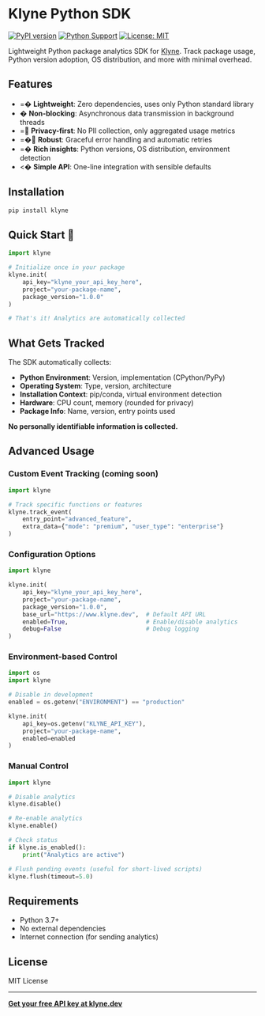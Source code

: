 # Klyne Python SDK

[![PyPI version](https://badge.fury.io/py/klyne.svg)](https://badge.fury.io/py/klyne)
[![Python Support](https://img.shields.io/pypi/pyversions/klyne.svg)](https://pypi.org/project/klyne/)
[![License: MIT](https://img.shields.io/badge/License-MIT-yellow.svg)](https://opensource.org/licenses/MIT)

Lightweight Python package analytics SDK for [Klyne](https://klyne.dev). Track package usage, Python version adoption, OS distribution, and more with minimal overhead.

## Features

- =� **Lightweight**: Zero dependencies, uses only Python standard library
- � **Non-blocking**: Asynchronous data transmission in background threads
- = **Privacy-first**: No PII collection, only aggregated usage metrics
- =� **Robust**: Graceful error handling and automatic retries
- =� **Rich insights**: Python versions, OS distribution, environment detection
- <� **Simple API**: One-line integration with sensible defaults

## Installation

```bash
pip install klyne
```

## Quick Start 💨

```python
import klyne

# Initialize once in your package
klyne.init(
    api_key="klyne_your_api_key_here",
    project="your-package-name",
    package_version="1.0.0"
)

# That's it! Analytics are automatically collected
```

## What Gets Tracked

The SDK automatically collects:

- **Python Environment**: Version, implementation (CPython/PyPy)
- **Operating System**: Type, version, architecture
- **Installation Context**: pip/conda, virtual environment detection
- **Hardware**: CPU count, memory (rounded for privacy)
- **Package Info**: Name, version, entry points used

**No personally identifiable information is collected.**

## Advanced Usage

### Custom Event Tracking (coming soon)

```python
import klyne

# Track specific functions or features
klyne.track_event(
    entry_point="advanced_feature",
    extra_data={"mode": "premium", "user_type": "enterprise"}
)
```

### Configuration Options

```python
import klyne

klyne.init(
    api_key="klyne_your_api_key_here",
    project="your-package-name",
    package_version="1.0.0",
    base_url="https://www.klyne.dev",  # Default API URL
    enabled=True,                      # Enable/disable analytics
    debug=False                        # Debug logging
)
```

### Environment-based Control

```python
import os
import klyne

# Disable in development
enabled = os.getenv("ENVIRONMENT") == "production"

klyne.init(
    api_key=os.getenv("KLYNE_API_KEY"),
    project="your-package-name",
    enabled=enabled
)
```

### Manual Control

```python
import klyne

# Disable analytics
klyne.disable()

# Re-enable analytics
klyne.enable()

# Check status
if klyne.is_enabled():
    print("Analytics are active")

# Flush pending events (useful for short-lived scripts)
klyne.flush(timeout=5.0)
```

## Requirements

- Python 3.7+
- No external dependencies
- Internet connection (for sending analytics)

## License

MIT License

---

**[Get your free API key at klyne.dev](https://klyne.dev)**

